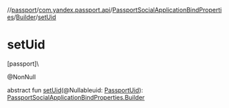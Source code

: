 //[passport](../../../../index.md)/[com.yandex.passport.api](../../index.md)/[PassportSocialApplicationBindProperties](../index.md)/[Builder](index.md)/[setUid](set-uid.md)

# setUid

[passport]\

@NonNull

abstract fun [setUid](set-uid.md)(@Nullableuid: [PassportUid](../../-passport-uid/index.md)): [PassportSocialApplicationBindProperties.Builder](index.md)
